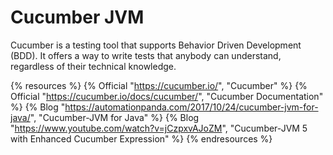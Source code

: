 # Cucumber JVM

Cucumber is a testing tool that supports Behavior Driven Development (BDD). It offers a way to write tests that anybody can understand, regardless of their technical knowledge.

{% resources %}
  {% Official "https://cucumber.io/", "Cucumber" %}
  {% Official "https://cucumber.io/docs/cucumber/", "Cucumber Documentation" %}
  {% Blog "https://automationpanda.com/2017/10/24/cucumber-jvm-for-java/", "Cucumber-JVM for Java" %}
  {% Blog "https://www.youtube.com/watch?v=jCzpxvAJoZM", "Cucumber-JVM 5 with Enhanced Cucumber Expression" %}
{% endresources %}
